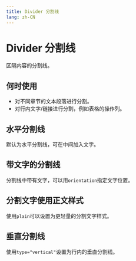 ```yaml
---
title: Divider 分割线
lang: zh-CN
---
```



# Divider 分割线

区隔内容的分割线。

## 何时使用

- 对不同章节的文本段落进行分割。
- 对行内文字/链接进行分割，例如表格的操作列。

## 水平分割线

默认为水平分割线，可在中间加入文字。

<demo src="../../../../example/divider/basic.svelte"  github='Divider'></demo>

## 带文字的分割线

分割线中带有文字，可以用`orientation`指定文字位置。

<demo src="../../../../example/divider/slot.svelte"  github='Divider'></demo>

## 分割文字使用正文样式

使用`plain`可以设置为更轻量的分割文字样式。

<demo src="../../../../example/divider/plain.svelte"  github='Divider'></demo>

## 垂直分割线

使用`type="vertical"`设置为行内的垂直分割线。

<demo src="../../../../example/divider/vertical.svelte"  github='Divider'></demo>